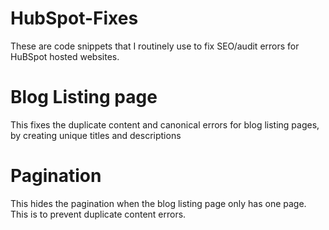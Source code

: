 # HubSpot-Fixes
These are code snippets that I routinely use to fix SEO/audit errors for HuBSpot hosted websites.

# Blog Listing page
This fixes the duplicate content and canonical errors for blog listing pages, by creating unique titles and descriptions

# Pagination
This hides the pagination when the blog listing page only has one page. This is to prevent duplicate content errors.
